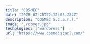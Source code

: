 ```yaml
---
title: "COSMEC"
date: "2020-02-20T22:12:03.284Z"
description: "COSMEC S.c.a.r.l."
image: "./cover.jpg"
techologies: ["wordpress"]
url: "https://www.cosmecscarl.com/"
---
```

